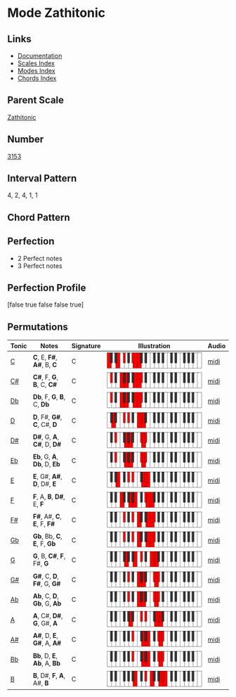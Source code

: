 # Mode Zathitonic

## Links

- [Documentation](index.md)
- [Scales Index](Scales.md)
- [Modes Index](Modes.md)
- [Chords Index](Chords.md)

## Parent Scale

[Zathitonic](ScaleZathitonic.md)

## Number

[3153](https://ianring.com/musictheory/scales/3153)

## Interval Pattern

4, 2, 4, 1, 1

## Chord Pattern



## Perfection

- 2 Perfect notes
- 3 Perfect notes

## Perfection Profile

[false true false false true]

## Permutations

| Tonic | Notes | Signature | Illustration | Audio |
|-------|-------|-----------|--------------|-------|
| [C](ModeCNaturalZathitonic.md) | **C**, E, **F#**, **A#**, B, **C** | C | ![CNaturalZathitonic](ModeCNaturalZathitonic.png) | [midi](https://github.com/edipermadi/music/blob/main/docs/ModeCNaturalZathitonic.mid?raw=true) |
| [C#](ModeCSharpZathitonic.md) | **C#**, F, **G**, **B**, C, **C#** | C | ![CSharpZathitonic](ModeCSharpZathitonic.png) | [midi](https://github.com/edipermadi/music/blob/main/docs/ModeCSharpZathitonic.mid?raw=true) |
| [Db](ModeDFlatZathitonic.md) | **Db**, F, **G**, **B**, C, **Db** | C | ![DFlatZathitonic](ModeDFlatZathitonic.png) | [midi](https://github.com/edipermadi/music/blob/main/docs/ModeDFlatZathitonic.mid?raw=true) |
| [D](ModeDNaturalZathitonic.md) | **D**, F#, **G#**, **C**, C#, **D** | C | ![DNaturalZathitonic](ModeDNaturalZathitonic.png) | [midi](https://github.com/edipermadi/music/blob/main/docs/ModeDNaturalZathitonic.mid?raw=true) |
| [D#](ModeDSharpZathitonic.md) | **D#**, G, **A**, **C#**, D, **D#** | C | ![DSharpZathitonic](ModeDSharpZathitonic.png) | [midi](https://github.com/edipermadi/music/blob/main/docs/ModeDSharpZathitonic.mid?raw=true) |
| [Eb](ModeEFlatZathitonic.md) | **Eb**, G, **A**, **Db**, D, **Eb** | C | ![EFlatZathitonic](ModeEFlatZathitonic.png) | [midi](https://github.com/edipermadi/music/blob/main/docs/ModeEFlatZathitonic.mid?raw=true) |
| [E](ModeENaturalZathitonic.md) | **E**, G#, **A#**, **D**, D#, **E** | C | ![ENaturalZathitonic](ModeENaturalZathitonic.png) | [midi](https://github.com/edipermadi/music/blob/main/docs/ModeENaturalZathitonic.mid?raw=true) |
| [F](ModeFNaturalZathitonic.md) | **F**, A, **B**, **D#**, E, **F** | C | ![FNaturalZathitonic](ModeFNaturalZathitonic.png) | [midi](https://github.com/edipermadi/music/blob/main/docs/ModeFNaturalZathitonic.mid?raw=true) |
| [F#](ModeFSharpZathitonic.md) | **F#**, A#, **C**, **E**, F, **F#** | C | ![FSharpZathitonic](ModeFSharpZathitonic.png) | [midi](https://github.com/edipermadi/music/blob/main/docs/ModeFSharpZathitonic.mid?raw=true) |
| [Gb](ModeGFlatZathitonic.md) | **Gb**, Bb, **C**, **E**, F, **Gb** | C | ![GFlatZathitonic](ModeGFlatZathitonic.png) | [midi](https://github.com/edipermadi/music/blob/main/docs/ModeGFlatZathitonic.mid?raw=true) |
| [G](ModeGNaturalZathitonic.md) | **G**, B, **C#**, **F**, F#, **G** | C | ![GNaturalZathitonic](ModeGNaturalZathitonic.png) | [midi](https://github.com/edipermadi/music/blob/main/docs/ModeGNaturalZathitonic.mid?raw=true) |
| [G#](ModeGSharpZathitonic.md) | **G#**, C, **D**, **F#**, G, **G#** | C | ![GSharpZathitonic](ModeGSharpZathitonic.png) | [midi](https://github.com/edipermadi/music/blob/main/docs/ModeGSharpZathitonic.mid?raw=true) |
| [Ab](ModeAFlatZathitonic.md) | **Ab**, C, **D**, **Gb**, G, **Ab** | C | ![AFlatZathitonic](ModeAFlatZathitonic.png) | [midi](https://github.com/edipermadi/music/blob/main/docs/ModeAFlatZathitonic.mid?raw=true) |
| [A](ModeANaturalZathitonic.md) | **A**, C#, **D#**, **G**, G#, **A** | C | ![ANaturalZathitonic](ModeANaturalZathitonic.png) | [midi](https://github.com/edipermadi/music/blob/main/docs/ModeANaturalZathitonic.mid?raw=true) |
| [A#](ModeASharpZathitonic.md) | **A#**, D, **E**, **G#**, A, **A#** | C | ![ASharpZathitonic](ModeASharpZathitonic.png) | [midi](https://github.com/edipermadi/music/blob/main/docs/ModeASharpZathitonic.mid?raw=true) |
| [Bb](ModeBFlatZathitonic.md) | **Bb**, D, **E**, **Ab**, A, **Bb** | C | ![BFlatZathitonic](ModeBFlatZathitonic.png) | [midi](https://github.com/edipermadi/music/blob/main/docs/ModeBFlatZathitonic.mid?raw=true) |
| [B](ModeBNaturalZathitonic.md) | **B**, D#, **F**, **A**, A#, **B** | C | ![BNaturalZathitonic](ModeBNaturalZathitonic.png) | [midi](https://github.com/edipermadi/music/blob/main/docs/ModeBNaturalZathitonic.mid?raw=true) |
